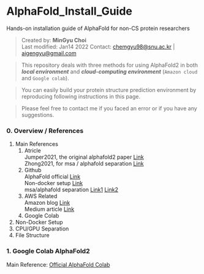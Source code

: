 # AlphaFold_Install_Guide
Hands-on installation guide of AlphaFold for non-CS protein researchers

> Created by: **MinGyu Choi** <br>
Last modified: Jan14 2022
Contact: chemgyu98@snu.ac.kr | aigengyu@gmail.com

> This repository deals with three methods for using AlphaFold2 in both ***local environment*** and ***cloud-computing environment*** (`Amazon cloud` and `Google colab`).

> You can easily build your protein structure prediction environment by reproducing following instructions in this page.

> Please feel free to contact me if you faced an error or if you have any suggestions.


### 0. Overview / References
1. Main References
    1) Atricle <br>
        Jumper2021, the original alphafold2 paper [Link](https://www.nature.com/articles/s41586-021-03819-2.pdf) <br>
        Zhong2021, for msa / alphafold separation [Link](https://arxiv.org/pdf/2111.06340.pdf) <br>
    2) Github <br>
        AlphaFold official [Link](https://github.com/deepmind/alphafold) <br>
        Non-docker setup [Link](https://github.com/kalininalab/alphafold_non_docker) <br>
        msa/alphafold separation [Link1](https://github.com/Zuricho/ParallelFold) [Link2](https://github.com/SJTU-HPC/ParaFold) <br>
    3) AWS Related <br>
        Amazon blog [Link](https://aws.amazon.com/ko/blogs/machine-learning/run-alphafold-v2-0-on-amazon-ec2/) <br>
        Medium article [Link](https://medium.com/proteinqure/alphafold-quickstart-on-aws-9ba20692c98e) <br>
    4) Google Colab
2. Non-Docker Setup
3. CPU/GPU Separation
4. File Structure


### 1. Google Colab AlphaFold2
Main Reference: [Official AlphaFold Colab](https://colab.research.google.com/github/deepmind/alphafold/blob/main/notebooks/AlphaFold.ipynb)
